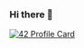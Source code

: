### Hi there 👋

[![42 Profile Card](https://1337-readme.vercel.app/api/profile?cursus=42&dark=true&login=obeaj)](https://github.com/mohouyizme/1337-readme)
<!--
**BEAJousama/BEAJousama** is a ✨ _special_ ✨ repository because its `README.md` (this file) appears on your GitHub profile.

Here are some ideas to get you started:

- 🔭 I’m currently working on ...
- 🌱 I’m currently learning ...
- 👯 I’m looking to collaborate on ...
- 🤔 I’m looking for help with ...
- 💬 Ask me about ...
- 📫 How to reach me: ...
- 😄 Pronouns: ...
- ⚡ Fun fact: ...
-->

